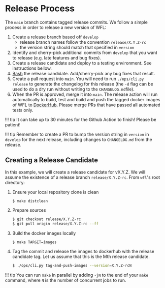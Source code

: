 # Release Process

The `main` branch contains tagged release commits. We follow a simple process
in order to release a new version of WFL:

1. Create a release branch based off `develop`
   - release branch names follow the convention `release/X.Y.Z-rc`
   - the version string should match that specified in `version`
2. Identify and cherry-pick additional commits from `develop` that you want
   to release (e.g. late features and bug fixes).
3. Create a release candidate and deploy to a testing environment. See
   instructions bellow.
4. [Bash](https://broadinstitute.atlassian.net/wiki/spaces/GHConfluence/pages/1731658083/Feature+Bashes)
   the release candidate. Add/cherry-pick any bug fixes that result.
5. Create a pull request into `main`. You will need to run
   `./ops/cli.py release` to generate the changelog for this release (the `-d`
   flag can be used to do a dry run without writing to the `CHANGELOG.md`file).
6. When the PR is approved, merge it into `main`. The release action will run
   automatically to build, test and build and push the tagged docker images of
   WFL to [DockerHub](https://hub.docker.com/repository/docker/broadinstitute/workflow-launcher-api).
   Please merge PRs that have passed all automated tests only.

!!! tip
    It can take up to 30 minutes for the Github Action to finish! Please be
    patient!

!!! tip
    Remember to create a PR to bump the version string in `version` in
    `develop` for the next release, including changes to `CHANGELOG.md`
    from the release.

## Creating a Release Candidate

In this example, we will create a release candidate for vX.Y.Z. We will assume
the existence of a release branch `release/X.Y.Z-rc`. From `wfl`'s root
directory:

1. Ensure your local repository clone is clean
    ```
    $ make distclean
    ```

2. Prepare sources
    ```bash
    $ git checkout release/X.Y.Z-rc
    $ git pull origin release/X.Y.Z-rc --ff
    ```

4. Build the docker images locally
    ```bash
    $ make TARGET=images
    ```

5. Tag the commit and release the images to dockerhub with the release
   candidate tag. Let us assume that this is the Mth release candidate.
    ```bash
    $ ./ops/cli.py tag-and-push-images --version=X.Y.Z-rcN
    ```

!!! tip
    You can run `make` in parallel by adding `-jN` to the end of your `make`
    command, where `N` is the number of concurrent jobs to run.
